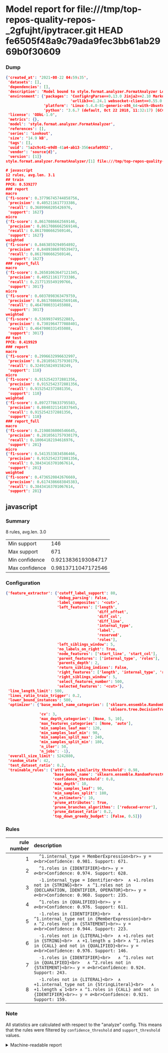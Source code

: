 # Model report for file:///tmp/top-repos-quality-repos-_2gfujht/ipytracer.git HEAD fe6505f48a9c79ada9fec3bb61ab2969b0f30609

### Dump

```json
{'created_at': '2021-08-22 04:59:35',
 'datasets': [],
 'dependencies': [],
 'description': 'Model bound to style.format.analyzer.FormatAnalyzer Lookout analyzer.',
 'environment': {'packages': 'ConfigArgParse==0.13.0 Jinja2==2.10 MarkupSafe==1.1.1 PyStemmer==1.3.0 PyYAML==5.1 Pympler==0.5 SQLAlchemy==1.2.10 SQLAlchemy-Utils==0.33.3 asdf==2.3.2 bblfsh==2.12.7 boto==2.49.0 boto3==1.9.130 botocore==1.12.130 cachetools==2.0.1 certifi==2019.3.9 chardet==3.0.4 clint==0.5.1 docker==3.7.0 docker-pycreds==0.4.0 dulwich==0.19.11 grpcio==1.19.0 grpcio-tools==1.19.0 humanfriendly==4.16.1 humanize==0.5.1 idna==2.8 jmespath==0.9.4 jsonschema==2.6.0 lookout-sdk==0.4.1 lookout-sdk-ml==0.19.0 lookout-style==0.2.0 lz4==2.1.6 modelforge==0.12.1 numpy==1.16.2 packaging==19.0 pandas==0.22.0 pip==19.0.3 protobuf==3.7.0 psycopg2-binary==2.7.5 pygtrie==2.3 pyparsing==2.3.1 python-dateutil==2.8.0 python-igraph==0.7.1.post6 pytz==2019.1 requests==2.21.0 requirements-parser==0.2.0 scikit-learn==0.20.1 scikit-optimize==0.5.2 scipy==1.2.1 semantic-version==2.6.0 setuptools==40.8.0 six==1.12.0 smart-open==1.8.1 sourced-ml==0.8.2 spdx==2.5.0 stringcase==1.2.0 tabulate==0.8.2 tqdm==4.31.1 '
                             'urllib3==1.24.1 websocket-client==0.55.0 xxhash==1.3.0',
                 'platform': 'Linux-5.4.0-81-generic-x86_64-with-Ubuntu-18.04-bionic',
                 'python': '3.6.7 (default, Oct 22 2018, 11:32:17) [GCC 8.2.0]'},
 'license': 'ODbL-1.0',
 'metrics': {},
 'model': 'style.format.analyzer.FormatAnalyzer',
 'references': [],
 'series': 'Lookout',
 'size': '14.9 kB',
 'tags': [],
 'uuid': '5a2c9c41-e9d8-41a4-ab13-356ecafa0952',
 'vendor': 'source{d}',
 'version': [1]}
style.format.analyzer.FormatAnalyzer/[1] file:///tmp/top-repos-quality-repos-_2gfujht/ipytracer.git fe6505f48a9c79ada9fec3bb61ab2969b0f30609

# javascript
12 rules, avg.len. 3.1
## train
PPCR: 0.539277
### report
macro
{'f1-score': 0.37796745744858756,
 'precision': 0.405211617733386,
 'recall': 0.3689960205426976,
 'support': 1627}
micro
{'f1-score': 0.8617086662569146,
 'precision': 0.8617086662569146,
 'recall': 0.8617086662569146,
 'support': 1627}
weighted
{'f1-score': 0.8463859294954892,
 'precision': 0.8489386070539473,
 'recall': 0.8617086662569146,
 'support': 1627}
### report_full
macro
{'f1-score': 0.26581063647121345,
 'precision': 0.405211617733386,
 'recall': 0.2177135549199766,
 'support': 3017}
micro
{'f1-score': 0.6037898363479759,
 'precision': 0.8617086662569146,
 'recall': 0.4647000331455088,
 'support': 3017}
weighted
{'f1-score': 0.536993749522883,
 'precision': 0.7301964777088401,
 'recall': 0.4647000331455088,
 'support': 3017}
## test
PPCR: 0.419929
### report
macro
{'f1-score': 0.2996632996632997,
 'precision': 0.2810561757930179,
 'recall': 0.3249158249158249,
 'support': 118}
micro
{'f1-score': 0.9152542372881356,
 'precision': 0.9152542372881356,
 'recall': 0.9152542372881356,
 'support': 118}
weighted
{'f1-score': 0.8972778633795583,
 'precision': 0.8840321141837645,
 'recall': 0.9152542372881356,
 'support': 118}
### report_full
macro
{'f1-score': 0.2198036006546645,
 'precision': 0.2810561757930179,
 'recall': 0.18064182194616976,
 'support': 281}
micro
{'f1-score': 0.5413533834586466,
 'precision': 0.9152542372881356,
 'recall': 0.38434163701067614,
 'support': 281}
weighted
{'f1-score': 0.4736520842676669,
 'precision': 0.6174386683845383,
 'recall': 0.38434163701067614,
 'support': 281}
```

## javascript
### Summary
8 rules, avg.len. 3.0

| | |
|-|-|
|Min support|146|
|Max support|671|
|Min confidence|0.9213836193084717|
|Max confidence|0.9813711047172546|

### Configuration

```json
{'feature_extractor': {'cutoff_label_support': 80,
                       'debug_parsing': False,
                       'label_composites': '<cut>',
                       'left_features': ['length',
                                         'diff_offset',
                                         'diff_col',
                                         'diff_line',
                                         'internal_type',
                                         'label',
                                         'reserved',
                                         'roles'],
                       'left_siblings_window': 5,
                       'no_labels_on_right': True,
                       'node_features': ['start_line', 'start_col'],
                       'parent_features': ['internal_type', 'roles'],
                       'parents_depth': 2,
                       'return_sibling_indices': False,
                       'right_features': ['length', 'internal_type', 'reserved', 'roles'],
                       'right_siblings_window': 5,
                       'select_features_number': 500,
                       'selected_features': '<cut>'},
 'line_length_limit': 500,
 'lines_ratio_train_trigger': 0.2,
 'lower_bound_instances': 500,
 'optimizer': {'base_model_name_categories': ['sklearn.ensemble.RandomForestClassifier',
                                              'sklearn.tree.DecisionTreeClassifier'],
               'cv': 3,
               'max_depth_categories': [None, 5, 10],
               'max_features_categories': [None, 'auto'],
               'min_samples_leaf_max': 120,
               'min_samples_leaf_min': 90,
               'min_samples_split_max': 240,
               'min_samples_split_min': 180,
               'n_iter': 50,
               'n_jobs': -1},
 'overall_size_limit': 5242880,
 'random_state': 42,
 'test_dataset_ratio': 0.2,
 'trainable_rules': {'attribute_similarity_threshold': 0.98,
                     'base_model_name': 'sklearn.ensemble.RandomForestClassifier',
                     'confidence_threshold': 0.8,
                     'max_depth': 10,
                     'min_samples_leaf': 90,
                     'min_samples_split': 180,
                     'n_estimators': 10,
                     'prune_attributes': True,
                     'prune_branches_algorithms': ['reduced-error'],
                     'prune_dataset_ratio': 0.2,
                     'top_down_greedy_budget': [False, 0.5]}}
```

### Rules

| rule number | description |
|----:|:-----|
| 1 | `  ^1.internal_type = MemberExpression<br>⇒ y = ∅<br>Confidence: 0.981. Support: 671.` |
| 2 | `  ^1.roles in {IDENTIFIER}<br>⇒ y = ∅<br>Confidence: 0.974. Support: 628.` |
| 3 | `  -1.internal_type = Identifier<br>	∧ +1.roles not in {STRING}<br>	∧ ^1.roles not in {DECLARATION, IDENTIFIER, OPERATOR}<br>⇒ y = ∅<br>Confidence: 0.960. Support: 235.` |
| 4 | `  ^1.roles in {QUALIFIED}<br>⇒ y = ∅<br>Confidence: 0.976. Support: 611.` |
| 5 | `  -1.roles in {IDENTIFIER}<br>	∧ ^1.internal_type not in {MemberExpression}<br>	∧ ^2.roles not in {STATEMENT}<br>⇒ y = ∅<br>Confidence: 0.944. Support: 223.` |
| 6 | `  -1.roles not in {LITERAL}<br>	∧ +1.roles not in {STRING}<br>	∧ +1.length ≤ 1<br>	∧ ^1.roles in {CALL} and not in {QUALIFIED}<br>⇒ y = ∅<br>Confidence: 0.976. Support: 146.` |
| 7 | `  -1.roles in {IDENTIFIER}<br>	∧ ^1.roles not in {QUALIFIED}<br>	∧ ^2.roles not in {STATEMENT}<br>⇒ y = ∅<br>Confidence: 0.924. Support: 243.` |
| 8 | `  -1.roles not in {LITERAL}<br>	∧ +1.internal_type not in {StringLiteral}<br>	∧ +1.length ≤ 1<br>	∧ ^1.roles in {CALL} and not in {IDENTIFIER}<br>⇒ y = ∅<br>Confidence: 0.921. Support: 159.` |

### Note
All statistics are calculated with respect to the "analyze" config. This means that the rules were filtered by
`confidence_threshold` and `support_threshold` values.

<details>
    <summary>Machine-readable report</summary>
```json
{"javascript": {"avg_rule_len": 3.0, "max_conf": 0.9813711047172546, "max_support": 671, "min_conf": 0.9213836193084717, "min_support": 146, "num_rules": 8}}
```
</details>
